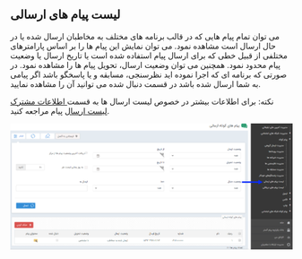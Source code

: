﻿## لیست پیام های ارسالی

می توان تمام پیام هایی که در قالب برنامه های مختلف به مخاطبان ارسال شده یا در حال ارسال است مشاهده نمود. می توان نمایش این پیام ها را بر اساس پارامترهای مختلفی از قبیل خطی که برای ارسال پیام استفاده شده است یا تاریخ ارسال یا وضعیت پیام محدود نمود. همچنین می توان وضعیت ارسال، تحویل پیام ها را مشاهده نمود. در صورتی که برنامه ای که اجرا نموده اید نظرسنجی، مسابقه و یا پاسخگو باشد اگر پیامی به شما ارسال شده باشد در قسمت دنبال شده می توانید آن را مشاهده نمایید.

نکته: برای اطلاعات بیشتر در خصوص لیست ارسال ها به قسمت<a href="file%3A%2F%2F%2FC%3A%5CUsers%5CH.abasi%5CDesktop%5Chelp%5Cmd%20help%5C%D8%AA%D8%A8%D9%84%DB%8C%D8%BA%D8%A7%D8%AA%5Cmoshtarak-abzar%5Cmoshtarak-abzar.md" target="_blank"> اطلاعات مشترک لیست ارسال</a> پیام مراجعه کنید.

![](advertising-smssendinglist.png)


